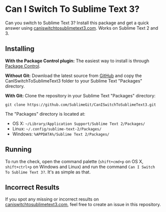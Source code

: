 Can I Switch To Sublime Text 3?
===============================

Can you switch to Sublime Text 3? Install this package and get a quick answer using [caniswitchtosublimetext3.com](http://www.caniswitchtosublimetext3.com). Works on Sublime Text 2 and 3.

Installing
----------
**With the Package Control plugin:** The easiest way to install is through [Package Control](http://wbond.net/sublime_packages/package_control).

**Without Git:** Download the latest source from [GitHub](https://github.com/SublimeGit/CanISwitchToSublimeText3) and copy the CanISwitchToSublimeText3 folder to your Sublime Text "Packages" directory.

**With Git:** Clone the repository in your Sublime Text "Packages" directory:

    git clone https://github.com/SublimeGit/CanISwitchToSublimeText3.git

The "Packages" directory is located at:

* OS X: `~/Library/Application Support/Sublime Text 2/Packages/`
* Linux: `~/.config/sublime-text-2/Packages/`
* Windows: `%APPDATA%/Sublime Text 2/Packages/`

Running
-------
To run the check, open the command palette (`shift+cmd+p` on OS X, `shift+ctrl+p` on Windows and Linux) and run the command `Can I Switch To Sublime Text 3?`. It's as simple as that.


Incorrect Results
-----------------
If you spot any missing or incorrect results on [caniswitchtosublimetext3.com](http://www.caniswitchtosublimetext3.com), feel free to create an issue in this repository.
